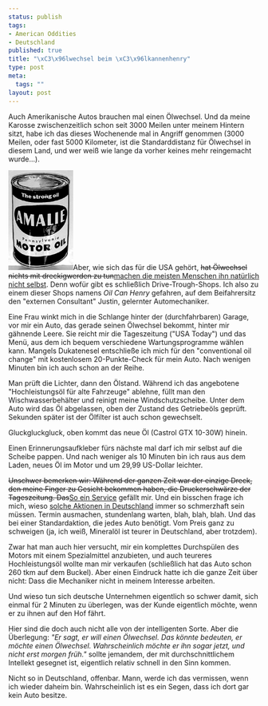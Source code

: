 ```yaml
--- 
status: publish
tags: 
- American Oddities
- Deutschland
published: true
title: "\xC3\x96lwechsel beim \xC3\x96lkannenhenry"
type: post
meta: 
  tags: ""
layout: post
---
```

Auch Amerikanische Autos brauchen mal einen Ölwechsel. Und da meine Karosse zwischenzeitlich schon seit 3000 Meilen unter meinem Hintern sitzt, habe ich das dieses Wochenende mal in Angriff genommen (3000 Meilen, oder fast 5000 Kilometer, ist die Standarddistanz für Ölwechsel in diesem Land, und wer weiß wie lange da vorher keines mehr reingemacht wurde...).

<img id="image652" src="/media/wp/2006/08/motoroil.jpg" alt="Motoröl" class="alignright" height="200" />Aber, wie sich das für die USA gehört, <del datetime="2006-08-13T19:47:08+00:00">hat Ölwechsel nichts mit dreckigwerden zu tun</del><ins datetime="2006-08-13T19:47:08+00:00">machen die meisten Menschen ihn natürlich nicht selbst</ins>. Denn wofür gibt es schließlich Drive-Trough-Shops. Ich also zu einem dieser Shops namens <em>Oil Can Henry</em> gefahren, auf dem Beifahrersitz den "externen Consultant" Justin, gelernter Automechaniker.

Eine Frau winkt mich in die Schlange hinter der (durchfahrbaren) Garage, vor mir ein Auto, das gerade seinen Ölwechsel bekommt, hinter mir gähnende Leere. Sie reicht mir die Tageszeitung ("USA Today") und das Menü, aus dem ich bequem verschiedene Wartungsprogramme wählen kann. Mangels Dukatenesel entschließe ich mich für den "conventional oil change" mit kostenlosem 20-Punkte-Check für mein Auto. Nach wenigen Minuten bin ich auch schon an der Reihe.

Man prüft die Lichter, dann den Ölstand. Während ich das angebotene "Hochleistungsöl für alte Fahrzeuge" ablehne, füllt man den Wischwasserbehälter und reinigt meine Windschutzscheibe. Unter dem Auto wird das Öl abgelassen, oben der Zustand des Getriebeöls geprüft. Sekunden später ist der Ölfilter ist auch schon gewechselt.

Gluckgluckgluck, oben kommt das neue Öl (Castrol GTX 10-30W) hinein.
<!--more-->
Einen Erinnerungsaufkleber fürs nächste mal darf ich mir selbst auf die Scheibe pappen. Und nach weniger als 10 Minuten bin ich raus aus dem Laden, neues Öl im Motor und um 29,99 US-Dollar leichter.

<del datetime="2006-08-13T19:47:08+00:00">Unschwer bemerken wir: Während der ganzen Zeit war der einzige Dreck, den meine Finger zu Gesicht bekommen haben, die Druckerschwärze der Tageszeitung.
</del>
<del datetime="2006-08-13T19:47:08+00:00">Das</del><ins datetime="2006-08-13T19:47:08+00:00">So ein Service</ins> gefällt mir. Und ein bisschen frage ich mich, wieso <a href="http://www.swr.de/ratgeber-auto/archiv/2004/10/02/index2.html">solche Aktionen in Deutschland</a> immer so schmerzhaft sein müssen. Termin ausmachen, stundenlang warten, blah, blah, blah. Und das bei einer Standardaktion, die jedes Auto benötigt. Vom Preis ganz zu schweigen (ja, ich weiß, Mineralöl ist teurer in Deutschland, aber trotzdem).

Zwar hat man auch hier versucht, mir ein komplettes Durchspülen des Motors mit einem Spezialmittel anzubieten, und auch teureres Hochleistungsöl wollte man mir verkaufen (schließlich hat das Auto schon 260 tkm auf dem Buckel). Aber einen Eindruck hatte ich die ganze Zeit über nicht: Dass die Mechaniker nicht in meinem Interesse arbeiten.

Und wieso tun sich deutsche Unternehmen eigentlich so schwer damit, sich einmal für 2 Minuten zu überlegen, was der Kunde eigentlich möchte, wenn er zu ihnen auf den Hof fährt.

Hier sind die doch auch nicht alle von der intelligenten Sorte. Aber die Überlegung: <em>"Er sagt, er will einen Ölwechsel. Das könnte bedeuten, er möchte einen Ölwechsel. Wahrscheinlich möchte er ihn sogar jetzt, und nicht erst morgen früh."</em> sollte jemandem, der mit durchschnittlichem Intellekt gesegnet ist, eigentlich relativ schnell in den Sinn kommen.

Nicht so in Deutschland, offenbar. Mann, werde ich das vermissen, wenn ich wieder daheim bin. Wahrscheinlich ist es ein Segen, dass ich dort gar kein Auto besitze.

